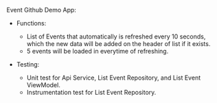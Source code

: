 Event Github Demo App:
- Functions:
    + List of Events that automatically is refreshed every 10 seconds, which the new data will be added on the header of list if it exists.
    + 5 events will be loaded in everytime of refreshing.

- Testing:
    + Unit test for Api Service, List Event Repository, and List Event ViewModel.
    + Instrumentation test for List Event Repository.